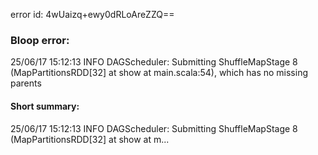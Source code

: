error id: 4wUaizq+ewy0dRLoAreZZQ==
### Bloop error:

25/06/17 15:12:13 INFO DAGScheduler: Submitting ShuffleMapStage 8 (MapPartitionsRDD[32] at show at main.scala:54), which has no missing parents
#### Short summary: 

25/06/17 15:12:13 INFO DAGScheduler: Submitting ShuffleMapStage 8 (MapPartitionsRDD[32] at show at m...